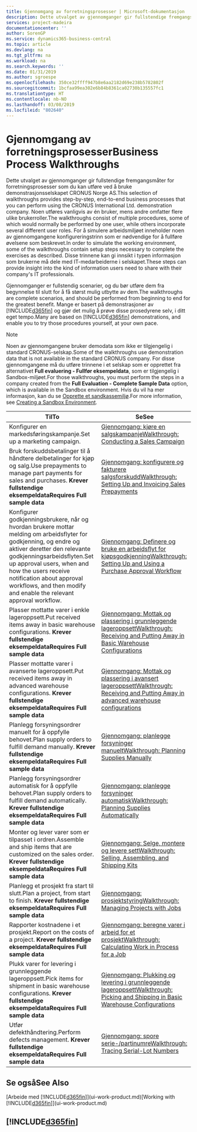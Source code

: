 ```yaml
---
title: Gjennomgang av forretningsprosesser | Microsoft-dokumentasjon
description: Dette utvalget av gjennomganger gir fullstendige fremgangsmåter for forretningsprosesser som du kan utføre ved å bruke demonstrasjonsselskapet CRONUS Norge AS. Noen utføres vanligvis av én bruker, mens andre omfatter flere ulike brukerroller. For å simulere arbeidsmiljøet inneholder noen av gjennomgangene konfigureringstrinn som er nødvendige for å fullføre øvelsene som beskrevet. Disse trinnene kan gi innsikt i typen informasjon som brukerne må dele med IT-medarbeiderne i selskapet.
services: project-madeira
documentationcenter: ''
author: SorenGP
ms.service: dynamics365-business-central
ms.topic: article
ms.devlang: na
ms.tgt_pltfrm: na
ms.workload: na
ms.search.keywords: ''
ms.date: 01/31/2019
ms.author: sgroespe
ms.openlocfilehash: 350ce32ffff947b8e6aa2182d69e238b5782802f
ms.sourcegitcommit: 1bcfaa99ea302e6b84b8361ca02730b135557fc1
ms.translationtype: HT
ms.contentlocale: nb-NO
ms.lasthandoff: 03/08/2019
ms.locfileid: "802640"
---
```

# <a name="business-process-walkthroughs"></a><span data-ttu-id="1ffe4-106">Gjennomgang av forretningsprosesser</span><span class="sxs-lookup"><span data-stu-id="1ffe4-106">Business Process Walkthroughs</span></span>
<span data-ttu-id="1ffe4-107">Dette utvalget av gjennomganger gir fullstendige fremgangsmåter for forretningsprosesser som du kan utføre ved å bruke demonstrasjonsselskapet CRONUS Norge AS.</span><span class="sxs-lookup"><span data-stu-id="1ffe4-107">This selection of walkthroughs provides step-by-step, end-to-end business processes that you can perform using the CRONUS International Ltd. demonstration company.</span></span> <span data-ttu-id="1ffe4-108">Noen utføres vanligvis av én bruker, mens andre omfatter flere ulike brukerroller.</span><span class="sxs-lookup"><span data-stu-id="1ffe4-108">The walkthroughs consist of multiple procedures, some of which would normally be performed by one user, while others incorporate several different user roles.</span></span> <span data-ttu-id="1ffe4-109">For å simulere arbeidsmiljøet inneholder noen av gjennomgangene konfigureringstrinn som er nødvendige for å fullføre øvelsene som beskrevet.</span><span class="sxs-lookup"><span data-stu-id="1ffe4-109">In order to simulate the working environment, some of the walkthroughs contain setup steps necessary to complete the exercises as described.</span></span> <span data-ttu-id="1ffe4-110">Disse trinnene kan gi innsikt i typen informasjon som brukerne må dele med IT-medarbeiderne i selskapet.</span><span class="sxs-lookup"><span data-stu-id="1ffe4-110">These steps can provide insight into the kind of information users need to share with their company's IT professionals.</span></span>  

 <span data-ttu-id="1ffe4-111">Gjennomganger er fullstendig scenarier, og du bør utføre dem fra begynnelse til slutt for å få størst mulig utbytte av dem.</span><span class="sxs-lookup"><span data-stu-id="1ffe4-111">The walkthroughs are complete scenarios, and should be performed from beginning to end for the greatest benefit.</span></span> <span data-ttu-id="1ffe4-112">Mange er basert på demonstrasjoner av [!INCLUDE[d365fin](includes/d365fin_md.md)] og gjør det mulig å prøve disse prosedyrene selv, i ditt eget tempo.</span><span class="sxs-lookup"><span data-stu-id="1ffe4-112">Many are based on [!INCLUDE[d365fin](includes/d365fin_md.md)] demonstrations, and enable you to try those procedures yourself, at your own pace.</span></span>  

> [!NOTE]
> <span data-ttu-id="1ffe4-113">Noen av gjennomgangene bruker demodata som ikke er tilgjengelig i standard CRONUS-selskap.</span><span class="sxs-lookup"><span data-stu-id="1ffe4-113">Some of the walkthroughs use demonstration data that is not available in the standard CRONUS company.</span></span> <span data-ttu-id="1ffe4-114">For disse gjennomgangene må du utføre trinnene i et selskap som er opprettet fra alternativet **Full evaluering - Fullfør eksempeldata**, som er tilgjengelig i Sandbox-miljøet.</span><span class="sxs-lookup"><span data-stu-id="1ffe4-114">For those walkthroughs, you must perform the steps in a company created from the **Full Evaluation - Complete Sample Data** option, which is available in the Sandbox environment.</span></span> <span data-ttu-id="1ffe4-115">Hvis du vil ha mer informasjon, kan du se [Opprette et sandkassemiljø](across-how-create-sandbox-environment.md).</span><span class="sxs-lookup"><span data-stu-id="1ffe4-115">For more information, see [Creating a Sandbox Environment](across-how-create-sandbox-environment.md).</span></span>

|<span data-ttu-id="1ffe4-116">Til</span><span class="sxs-lookup"><span data-stu-id="1ffe4-116">To</span></span>|<span data-ttu-id="1ffe4-117">Se</span><span class="sxs-lookup"><span data-stu-id="1ffe4-117">See</span></span>|  
|--------|---------|  
|<span data-ttu-id="1ffe4-118">Konfigurer en markedsføringskampanje.</span><span class="sxs-lookup"><span data-stu-id="1ffe4-118">Set up a marketing campaign.</span></span>|[<span data-ttu-id="1ffe4-119">Gjennomgang: kjøre en salgskampanje</span><span class="sxs-lookup"><span data-stu-id="1ffe4-119">Walkthrough: Conducting a Sales Campaign</span></span>](walkthrough-conducting-a-sales-campaign.md)|  
|<span data-ttu-id="1ffe4-120">Bruk forskuddsbetalinger til å håndtere delbetalinger for kjøp og salg.</span><span class="sxs-lookup"><span data-stu-id="1ffe4-120">Use prepayments to manage part payments for sales and purchases.</span></span> <span data-ttu-id="1ffe4-121">**Krever fullstendige eksempeldata**</span><span class="sxs-lookup"><span data-stu-id="1ffe4-121">**Requires Full sample data**</span></span> |[<span data-ttu-id="1ffe4-122">Gjennomgang: konfigurere og fakturere salgsforskudd</span><span class="sxs-lookup"><span data-stu-id="1ffe4-122">Walkthrough: Setting Up and Invoicing Sales Prepayments</span></span>](walkthrough-setting-up-and-invoicing-sales-prepayments.md)|  
|<span data-ttu-id="1ffe4-123">Konfigurer godkjenningsbrukere, når og hvordan brukere mottar melding om arbeidsflyter for godkjenning, og endre og aktiver deretter den relevante godkjenningsarbeidsflyten.</span><span class="sxs-lookup"><span data-stu-id="1ffe4-123">Set up approval users, when and how the users receive notification about approval workflows, and then modify and enable the relevant approval workflow.</span></span>|[<span data-ttu-id="1ffe4-124">Gjennomgang: Definere og bruke en arbeidsflyt for kjøpsgodkjenning</span><span class="sxs-lookup"><span data-stu-id="1ffe4-124">Walkthrough: Setting Up and Using a Purchase Approval Workflow</span></span>](walkthrough-setting-up-and-using-a-purchase-approval-workflow.md)|  
|<span data-ttu-id="1ffe4-125">Plasser mottatte varer i enkle lageroppsett.</span><span class="sxs-lookup"><span data-stu-id="1ffe4-125">Put received items away in basic warehouse configurations.</span></span> <span data-ttu-id="1ffe4-126">**Krever fullstendige eksempeldata**</span><span class="sxs-lookup"><span data-stu-id="1ffe4-126">**Requires Full sample data**</span></span>|[<span data-ttu-id="1ffe4-127">Gjennomgang: Mottak og plassering i grunnleggende lageroppsett</span><span class="sxs-lookup"><span data-stu-id="1ffe4-127">Walkthrough: Receiving and Putting Away in Basic Warehouse Configurations</span></span>](walkthrough-receiving-and-putting-away-in-basic-warehousing.md)|  
|<span data-ttu-id="1ffe4-128">Plasser mottatte varer i avanserte lageroppsett.</span><span class="sxs-lookup"><span data-stu-id="1ffe4-128">Put received items away in advanced warehouse configurations.</span></span> <span data-ttu-id="1ffe4-129">**Krever fullstendige eksempeldata**</span><span class="sxs-lookup"><span data-stu-id="1ffe4-129">**Requires Full sample data**</span></span>|[<span data-ttu-id="1ffe4-130">Gjennomgang: Mottak og plassering i avansert lageroppsett</span><span class="sxs-lookup"><span data-stu-id="1ffe4-130">Walkthrough: Receiving and Putting Away in advanced warehouse configurations</span></span>](walkthrough-receiving-and-putting-away-in-advanced-warehousing.md)|  
|<span data-ttu-id="1ffe4-131">Planlegg forsyningsordrer manuelt for å oppfylle behovet.</span><span class="sxs-lookup"><span data-stu-id="1ffe4-131">Plan supply orders to fulfill demand manually.</span></span> <span data-ttu-id="1ffe4-132">**Krever fullstendige eksempeldata**</span><span class="sxs-lookup"><span data-stu-id="1ffe4-132">**Requires Full sample data**</span></span>|[<span data-ttu-id="1ffe4-133">Gjennomgang: planlegge forsyninger manuelt</span><span class="sxs-lookup"><span data-stu-id="1ffe4-133">Walkthrough: Planning Supplies Manually</span></span>](walkthrough-planning-supplies-manually.md)|  
|<span data-ttu-id="1ffe4-134">Planlegg forsyningsordrer automatisk for å oppfylle behovet.</span><span class="sxs-lookup"><span data-stu-id="1ffe4-134">Plan supply orders to fulfill demand automatically.</span></span> <span data-ttu-id="1ffe4-135">**Krever fullstendige eksempeldata**</span><span class="sxs-lookup"><span data-stu-id="1ffe4-135">**Requires Full sample data**</span></span>|[<span data-ttu-id="1ffe4-136">Gjennomgang: planlegge forsyninger automatisk</span><span class="sxs-lookup"><span data-stu-id="1ffe4-136">Walkthrough: Planning Supplies Automatically</span></span>](walkthrough-planning-supplies-automatically.md)|  
|<span data-ttu-id="1ffe4-137">Monter og lever varer som er tilpasset i ordren.</span><span class="sxs-lookup"><span data-stu-id="1ffe4-137">Assemble and ship items that are customized on the sales order.</span></span> <span data-ttu-id="1ffe4-138">**Krever fullstendige eksempeldata**</span><span class="sxs-lookup"><span data-stu-id="1ffe4-138">**Requires Full sample data**</span></span>|[<span data-ttu-id="1ffe4-139">Gjennomgang: Selge, montere og levere sett</span><span class="sxs-lookup"><span data-stu-id="1ffe4-139">Walkthrough: Selling, Assembling, and Shipping Kits</span></span>](walkthrough-selling-assembling-and-shipping-kits.md)|  
|<span data-ttu-id="1ffe4-140">Planlegg et prosjekt fra start til slutt.</span><span class="sxs-lookup"><span data-stu-id="1ffe4-140">Plan a project, from start to finish.</span></span> <span data-ttu-id="1ffe4-141">**Krever fullstendige eksempeldata**</span><span class="sxs-lookup"><span data-stu-id="1ffe4-141">**Requires Full sample data**</span></span>|[<span data-ttu-id="1ffe4-142">Gjennomgang: prosjektstyring</span><span class="sxs-lookup"><span data-stu-id="1ffe4-142">Walkthrough: Managing Projects with Jobs</span></span>](walkthrough-managing-projects-with-jobs.md)|  
|<span data-ttu-id="1ffe4-143">Rapporter kostnadene i et prosjekt.</span><span class="sxs-lookup"><span data-stu-id="1ffe4-143">Report on the costs of a project.</span></span> <span data-ttu-id="1ffe4-144">**Krever fullstendige eksempeldata**</span><span class="sxs-lookup"><span data-stu-id="1ffe4-144">**Requires Full sample data**</span></span>|[<span data-ttu-id="1ffe4-145">Gjennomgang: beregne varer i arbeid for et prosjekt</span><span class="sxs-lookup"><span data-stu-id="1ffe4-145">Walkthrough: Calculating Work in Process for a Job</span></span>](walkthrough-calculating-work-in-process-for-a-job.md)|  
|<span data-ttu-id="1ffe4-146">Plukk varer for levering i grunnleggende lageroppsett.</span><span class="sxs-lookup"><span data-stu-id="1ffe4-146">Pick items for shipment in basic warehouse configurations.</span></span> <span data-ttu-id="1ffe4-147">**Krever fullstendige eksempeldata**</span><span class="sxs-lookup"><span data-stu-id="1ffe4-147">**Requires Full sample data**</span></span>|[<span data-ttu-id="1ffe4-148">Gjennomgang: Plukking og levering i grunnleggende lageroppsett</span><span class="sxs-lookup"><span data-stu-id="1ffe4-148">Walkthrough: Picking and Shipping in Basic Warehouse Configurations</span></span>](walkthrough-picking-and-shipping-in-basic-warehousing.md)|  
|<span data-ttu-id="1ffe4-149">Utfør defekthåndtering.</span><span class="sxs-lookup"><span data-stu-id="1ffe4-149">Perform defects management.</span></span> <span data-ttu-id="1ffe4-150">**Krever fullstendige eksempeldata**</span><span class="sxs-lookup"><span data-stu-id="1ffe4-150">**Requires Full sample data**</span></span>|[<span data-ttu-id="1ffe4-151">Gjennomgang: spore serie-/partinumre</span><span class="sxs-lookup"><span data-stu-id="1ffe4-151">Walkthrough: Tracing Serial-Lot Numbers</span></span>](walkthrough-tracing-serial-lot-numbers.md)|  

## <a name="see-also"></a><span data-ttu-id="1ffe4-152">Se også</span><span class="sxs-lookup"><span data-stu-id="1ffe4-152">See Also</span></span>
<span data-ttu-id="1ffe4-153">[Arbeide med [!INCLUDE[d365fin](includes/d365fin_md.md)]](ui-work-product.md)</span><span class="sxs-lookup"><span data-stu-id="1ffe4-153">[Working with [!INCLUDE[d365fin](includes/d365fin_md.md)]](ui-work-product.md)</span></span>  

## [!INCLUDE[d365fin](includes/free_trial_md.md)]  
